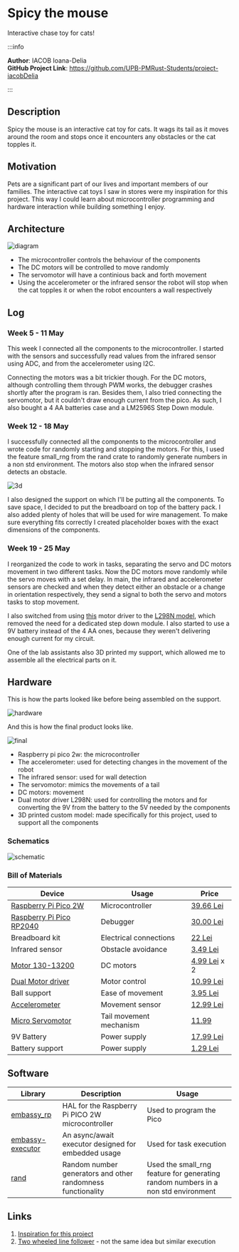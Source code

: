 # Spicy the mouse
Interactive chase toy for cats!

:::info 

**Author**: IACOB Ioana-Delia \
**GitHub Project Link**: https://github.com/UPB-PMRust-Students/proiect-iacobDelia

:::

## Description

Spicy the mouse is an interactive cat toy for cats. It wags its tail as it moves around the room and stops once it encounters any obstacles or the cat topples it.

## Motivation

Pets are a significant part of our lives and important members of our families. The interactive cat toys I saw in stores were my inspiration for this project. This way I could learn about microcontroller programming and hardware interaction while building something I enjoy.

## Architecture 

![diagram](Spicy_the_mouse_diagram.webp "Diagram")

* The microcontroller controls the behaviour of the components
* The DC motors will be controlled to move randomly
* The servomotor will have a continious back and forth movement
* Using the accelerometer or the infrared sensor the robot will stop when the cat topples it or when the robot encounters a wall respectively

## Log

<!-- write your progress here every week -->

### Week 5 - 11 May
This week I connected all the components to the microcontroller. I started with the sensors and successfully read values from the infrared sensor using ADC, and from the accelerometer using I2C.

Connecting the motors was a bit trickier though. For the DC motors, although controlling them through PWM works, the debugger crashes shortly after the program is ran. Besides them, I also tried connecting the servomotor, but it couldn't draw enough current from the pico. As such, I also bought a 4 AA batteries case and a LM2596S Step Down module.
### Week 12 - 18 May
I successfully connected all the components to the microcontroller and wrote code for randomly starting and stopping the motors. For this, I used the feature small_rng from the rand crate to randomly generate numbers in a non std environment. The motors also stop when the infrared sensor detects an obstacle.

![3d](3d.webp "3d")

I also designed the support on which I'll be putting all the components. To save space, I decided to put the breadboard on top of the battery pack. I also added plenty of holes that will be used for wire management. To make sure everything fits correctly I created placeholder boxes with the exact dimensions of the components.
### Week 19 - 25 May
I reorganized the code to work in tasks, separating the servo and DC motors movement in two different tasks. Now the DC motors move randomly while the servo moves with a set delay. In main, the infrared and accelerometer sensors are checked and when they detect either an obstacle or a change in orientation respectively, they send a signal to both the servo and motors tasks to stop movement.

I also switched from using [this](https://www.optimusdigital.ro/ro/drivere-de-motoare-cu-perii/1514-modul-driver-de-motoare-dual-in-miniatura-10-v-15-a.html?search_query=driver&results=364) motor driver to the [L298N model](https://www.optimusdigital.ro/ro/drivere-de-motoare-cu-perii/145-driver-de-motoare-dual-l298n.html), which removed the need for a dedicated step down module. I also started to use a 9V battery instead of the 4 AA ones, because they weren't delivering enough current for my circuit.

One of the lab assistants also 3D printed my support, which allowed me to assemble all the electrical parts on it.
## Hardware

This is how the parts looked like before being assembled on the support.

![hardware](hardware.webp "Hardware")

And this is how the final product looks like.

![final](pm_assembled.webp "Assembled")

* Raspberry pi pico 2w: the microcontroller
* The accelerometer: used for detecting changes in the movement of the robot
* The infrared sensor: used for wall detection
* The servomotor: mimics the movements of a tail
* DC motors: movement
* Dual motor driver L298N: used for controlling the motors and for converting the 9V from the battery to the 5V needed by the components
* 3D printed custom model: made specifically for this project, used to support all the components
 
### Schematics

![schematic](pm_project_schematic_small.svg "schematic")

### Bill of Materials

<!-- Fill out this table with all the hardware components that you might need.

The format is 
```
| [Device](link://to/device) | This is used ... | [price](link://to/store) |

```

-->

| Device    | Usage     | Price |
|-----------|-----------|-------|
| [Raspberry Pi Pico 2W](https://datasheets.raspberrypi.com/picow/pico-2-w-datasheet.pdf) | Microcontroller | [39.66 Lei](https://www.optimusdigital.ro/ro/placi-raspberry-pi/13327-raspberry-pi-pico-2-w.html) |
| [Raspberry Pi Pico RP2040](https://datasheets.raspberrypi.com/rp2040/rp2040-datasheet.pdf) | Debugger | [30.00 Lei](https://www.emag.ro/microcontroller-raspberry-pi-rp2040-pico/pd/DKQQWNMBM/) |
| Breadboard kit | Electrical connections | [22 Lei](https://www.optimusdigital.ro/ro/kituri/2222-kit-breadboard-hq-830-p.html?search_query=Kit+Breadboard+HQ830+cu+Fire+%C8%99i+Sursa)|
| Infrared sensor | Obstacle avoidance | [3.49 Lei](https://www.optimusdigital.ro/ro/senzori-senzori-optici/4514-senzor-infrarosu-de-obstacole.html?search_query=+Modul+Senzor+Infrarosu+de+Obstacole+&results=6)|
| [Motor 130-13200](https://5ororwxhiiqojij.leadongcdn.com/LS-FA-130-aidlpBqmKinSRqqniirlki.pdf) | DC motors | [4.99 Lei](https://www.optimusdigital.ro/ro/motoare-motoare-fara-reductor/361-motor-130-13200.html?search_query=motor+dc&results=612) x 2|
| [Dual Motor driver](https://www.st.com/resource/en/datasheet/l298.pdf) | Motor control | [10.99 Lei](https://www.optimusdigital.ro/ro/drivere-de-motoare-cu-perii/145-driver-de-motoare-dual-l298n.html)|
| Ball support | Ease of movement | [3.95 Lei](https://www.optimusdigital.ro/ro/mecanica-suporturi-cu-bila/74-ball-caster.html?search_query=Suport+cu+Bila+&results=118)|
| [Accelerometer](https://www.analog.com/media/en/technical-documentation/data-sheets/adxl345.pdf) | Movement sensor | [12.99 Lei](https://www.optimusdigital.ro/ro/senzori-senzori-inertiali/97-modul-accelerometru-cu-3-axe-adxl345.html?search_query=Modul+Accelerometru+cu+3+axe+ADXL345&results=2)|
| [Micro Servomotor](http://www.ee.ic.ac.uk/pcheung/teaching/DE1_EE/stores/sg90_datasheet.pdf) | Tail movement mechanism | [11.99](https://www.optimusdigital.ro/ro/motoare-servomotoare/2261-micro-servo-motor-sg90-180.html) |
| 9V Battery | Power supply | [17.99 Lei](https://www.auchan.ro/baterie-energizer-alkaline-9v-6lr61/p) |
| Battery support | Power supply | [1.29 Lei](https://www.optimusdigital.ro/ro/suporturi-de-baterii/20-conector-pentru-baterie-de-9-v.html?search_query=suport+baterie&results=56) |



## Software

| Library | Description | Usage |
|---------|-------------|-------|
| [embassy_rp](https://docs.embassy.dev/embassy-rp/git/rp2040/index.html) | HAL for the Raspberry Pi PICO 2W microcontroller | Used to program the Pico |
| [embassy-executor](https://crates.io/crates/embassy-executor) | An async/await executor designed for embedded usage | Used for task execution |
| [rand](https://crates.io/crates/rand) | Random number generators and other randomness functionality | Used the small_rng feature for generating random numbers in a non std environment |

## Links

<!-- Add a few links that inspired you and that you think you will use for your project -->

1. [Inspiration for this project](https://www.youtube.com/watch?v=CJwI9GmFXds)
2. [Two wheeled line follower](https://www.ijert.org/research/pid-controller-based-line-following-and-obstacle-avoidance-two-wheeled-robot-IJERTCONV7IS02026.pdf) - not the same idea but similar execution
